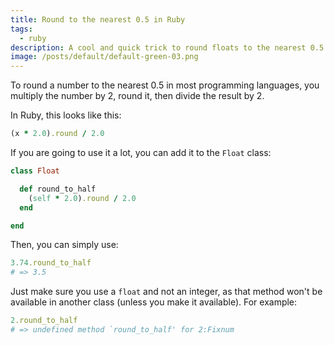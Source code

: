 ```yaml
---
title: Round to the nearest 0.5 in Ruby
tags:
  - ruby
description: A cool and quick trick to round floats to the nearest 0.5 in Ruby.
image: /posts/default/default-green-03.png
---
```


To round a number to the nearest 0.5 in most programming languages, you multiply the number by 2, round it, then divide the result by 2.

In Ruby, this looks like this:

```ruby
(x * 2.0).round / 2.0
```

If you are going to use it a lot, you can add it to the `Float` class:

```ruby
class Float

  def round_to_half
    (self * 2.0).round / 2.0
  end

end
```

Then, you can simply use:

```ruby
3.74.round_to_half
# => 3.5
```

Just make sure you use a `float` and not an integer, as that method won't be available in another class (unless you make it available). For example:

```ruby
2.round_to_half
# => undefined method `round_to_half' for 2:Fixnum
```
